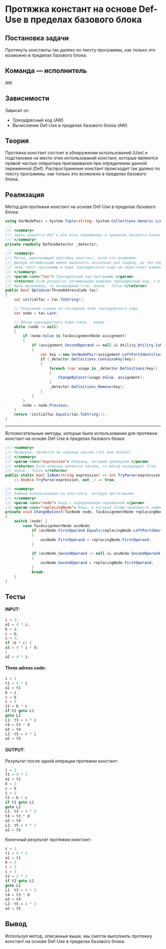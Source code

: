 # Протяжка констант на основе Def-Use в пределах базового блока

## Постановка задачи
Протянуть константы так	далеко	по	тексту	программы,	как	только это	возможно в пределах базового блока. 

## Команда — исполнитель
AW

## Зависимости
Зависит от:
- Трехадресный код (AW)
- Вычисление Def-Use в пределах базового блока (AW)

## Теория
Протяжка констант состоит в обнаружении использований (Use) и подстановке на место этих использований констант, которые являются правой частью оператора присваивания при определении данной переменной (Def).
Распространение констант происходит	так	далеко	по	тексту	программы,	как	только это	возможно в пределах базового блока. 

## Реализация
Метод для протяжки констант на основе Def-Use в пределах базового блока:
```csharp
using VarNodePair = System.Tuple<string, System.Collections.Generic.LinkedListNode<SimpleLang.TACode.TacNodes.TacNode>>;
...
/// <summary>
/// Здесь хранятся Def и Use всех переменных в пределах базового блока
/// </summary>
private readonly DefUseDetector _detector; 
...
/// <summary>
/// Метод, выполняющий протяжку констант, если это возможно. 
/// Данную оптимизацию можно выполнять несколько раз подряд, до тех пор, 
/// пока текст программы в виде трехадресного кода не перестанет изменяться.
/// </summary>
/// <param name="tac"> Трехадресный код программы </param>
/// <returns> Если результат оптимизации изменил трехадресный код, т.е. оптимизация 
/// была выполнена, то возвращаем true, иначе - false </returns>
public bool Optimize(ThreeAddressCode tac)
{
    var initialTac = tac.ToString();

    // Получение ссылки на последний node трехадресного кода
    var node = tac.Last;

    // Обход трехадресного кода снизу - вверх
    while (node != null)
    {
        if (node.Value is TacAssignmentNode assignment)
        {
            if (assignment.SecondOperand == null && Utility.Utility.IsNum(assignment.FirstOperand))
            {
                var key = new VarNodePair(assignment.LeftPartIdentifier, node);
                if (_detector.Definitions.ContainsKey(key))
                {
                    foreach (var usage in _detector.Definitions[key])
                    {
                        ChangeByConst(usage.Value, assignment);
                    }
                    _detector.Definitions.Remove(key);
                }
            }
        }
        node = node.Previous;
    }
    return !initialTac.Equals(tac.ToString());
}
```

---
Вспомогательные методы, которые были использовании для протяжки констант на основе Def-Use в пределах базового блока:

```csharp
/// <summary>
/// Проверка: является ли операнд числом (int или double) 
/// </summary>
/// <param name="expression"> Операнд, который проверяем </param>
/// <returns> Если операнд является числом, то метод возвращает true, 
/// иначе - false </returns>
public static bool IsNum(string expression) => int.TryParse(expression, out _) == true
    || double.TryParse(expression, out _) == true;

/// <summary>
/// Замена использования на константу, которую протягиваем
/// </summary>
/// <param name="node"> Нода с определением переменной </param>
/// <param name="replacingNode"> Нода, в которой хотим произвести замену использования на константу </param>
private void ChangeByConst(TacNode node, TacAssignmentNode replacingNode)
{
    switch (node) {
        case TacAssignmentNode assNode:
            if (assNode.FirstOperand.Equals(replacingNode.LeftPartIdentifier))
            {
                assNode.FirstOperand = replacingNode.FirstOperand;
            } 
                    
            if (assNode.SecondOperand != null && assNode.SecondOperand.Equals(replacingNode.LeftPartIdentifier))
            {
                assNode.SecondOperand = replacingNode.FirstOperand;
            }
            break;
    }
}
```

## Тесты
#### INPUT: 
```csharp
i = 2;
a1 = 4 * i; 
b = i;
c = b;
i = 3;
if (b * c) { 
a3 = 4 * i * d; 
} 
a2 = 4 * i; 
```

#### Three adress code:
```csharp
i = 2
t1 = 4 * i
a1 = t1
b = i
c = b
i = 3
t2 = b * c
if t2 goto L1
goto L2
L1: t3 = 4 * i
t4 = t3 * d
a3 = t4
L2: t5 = 4 * i
a2 = t5
```

#### OUTPUT:
Результат после одной итерации протяжки констант:
```csharp
i = 2
t1 = 4 * 2
a1 = t1
b = 2
c = b
i = 3
t2 = b * c
if t2 goto L1
goto L2
L1: t3 = 4 * 3
t4 = t3 * d
a3 = t4
L2: t5 = 4 * 3
a2 = t5
```

Конечный результат протяжки констант:
```csharp
i = 2
t1 = 4 * 2
a1 = t1
b = 2
c = 2
i = 3
t2 = 2 * 2
if t2 goto L1
goto L2
L1: t3 = 4 * 3
t4 = t3 * d
a3 = t4
L2: t5 = 4 * 3
a2 = t5
```

## Вывод
Используя метод, описанные выше, мы смогли выполнить протяжку констант на основе Def-Use в пределах базового блока. 

